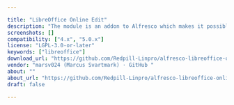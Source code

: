 ```yaml
---

title: "LibreOffice Online Edit"
description: "The module is an addon to Alfresco which makes it possible to edit documents online in LibreOffice over CMIS from the browser. This allows for a seamless integration of the open source document suite LibreOffice with Alfresco, making it easy to adopt an open source alternative for document management in your organization."
screenshots: []
compatibility: ["4.x", "5.0.x"]
license: "LGPL-3.0-or-later"
keywords: ["libreoffice"]
download_url: "https://github.com/Redpill-Linpro/alfresco-libreoffice-online-edit/releases"
vendor: "marsv024 (Marcus Svartmark) · GitHub ‌"
about: ""
about_url: "https://github.com/Redpill-Linpro/alfresco-libreoffice-online-edit/tree/develop"
draft: false

---
```


